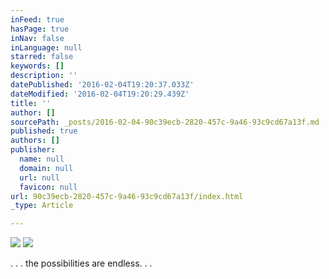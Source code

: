```yaml
---
inFeed: true
hasPage: true
inNav: false
inLanguage: null
starred: false
keywords: []
description: ''
datePublished: '2016-02-04T19:20:37.033Z'
dateModified: '2016-02-04T19:20:29.439Z'
title: ''
author: []
sourcePath: _posts/2016-02-04-90c39ecb-2820-457c-9a46-93c9cd67a13f.md
published: true
authors: []
publisher:
  name: null
  domain: null
  url: null
  favicon: null
url: 90c39ecb-2820-457c-9a46-93c9cd67a13f/index.html
_type: Article

---
```

![](https://the-grid-user-content.s3-us-west-2.amazonaws.com/2207cc2c-5bf2-4aaa-87d2-8954823c1037.jpg)
![](https://s3-us-west-2.amazonaws.com/the-grid-img/p/7546ec1ba7e1e3c3b0e20a7b560ec7459e23c2e8.jpg)

. . . the possibilities are endless. . .
